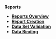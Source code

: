 <strong>Reports<strong>
​        

<ul>
	<li><a href="/articles/38_reports/01_reports_overview.md">Reports Overview</a></li>
	<li><a href="/articles/38_reports/02_create_new_report.md">Report Creation</a></li>
	<li><a href="/articles/38_reports/03_data_set_validation.md">Data Set Validation</a></li>
	<li><a href="/articles/38_reports/04_data_binding.md">Data Binding</a></li>
</ul>
